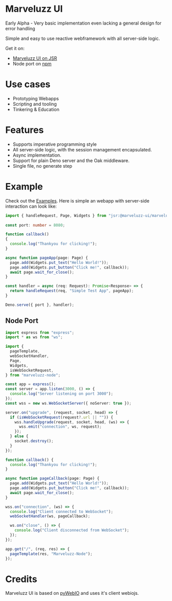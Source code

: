 # Marveluzz UI

Early Alpha - Very basic implementation even lacking a general design for error handling

Simple and easy to use reactive webframework with all server-side logic.

Get it on:
* [Marveluzz UI on JSR](https://jsr.io/@marveluzz-ui)
* Node port on [npm](https://www.npmjs.com/package/marveluzz-node)

# Use cases

* Prototyping Webapps
* Scripting and tooling
* Tinkering & Education

# Features

* Supports imperative programming style
* All server-side logic, with the session management encapsulated.
* Async implementation.
* Support for plain Deno server and the Oak middleware.
* Single file, no generate step

# Example

Check out the [Examples](/examples). Here is simple an webapp with server-side interaction can look like:
```ts
import { handleRequest, Page, Widgets } from "jsr:@marveluzz-ui/marveluzz-ui";
  
const port: number = 8080;

function callback()
{
  console.log("Thankyou for clicking!");
}

async function pageApp(page: Page) {
  page.add(Widgets.put_text("Hello World!"));
  page.add(Widgets.put_button("Click me!", callback));
  await page.wait_for_close();
}

const handler = async (req: Request): Promise<Response> => {
  return handleRequest(req, "Simple Test App", pageApp);
}

Deno.serve({ port }, handler);
```

## Node Port

```ts
import express from "express";
import * as ws from "ws";

import {
  pageTemplate,
  webSocketHandler,
  Page,
  Widgets,
  isWebSocketRequest,
} from "marveluzz-node";

const app = express();
const server = app.listen(3000, () => {
  console.log("Server listening on port 3000");
});
const wss = new ws.WebSocketServer({ noServer: true });

server.on("upgrade", (request, socket, head) => {
  if (isWebSocketRequest(request?.url || "")) {
    wss.handleUpgrade(request, socket, head, (ws) => {
      wss.emit("connection", ws, request);
    });
  } else {
    socket.destroy();
  }
});

function callback() {
  console.log("Thankyou for clicking!");
}

async function pageCallback(page: Page) {
  page.add(Widgets.put_text("Hello World!"));
  page.add(Widgets.put_button("Click me!", callback));
  await page.wait_for_close();
}

wss.on("connection", (ws) => {
  console.log("Client connected to WebSocket");
  webSocketHandler(ws, pageCallback);

  ws.on("close", () => {
    console.log("Client disconnected from WebSocket");
  });
});

app.get("/", (req, res) => {
  pageTemplate(res, "Marveluzz-Node");
});

```
# Credits

Marveluzz UI is based on [pyWebIO](https://www.pyweb.io/) and uses it's client webiojs.
